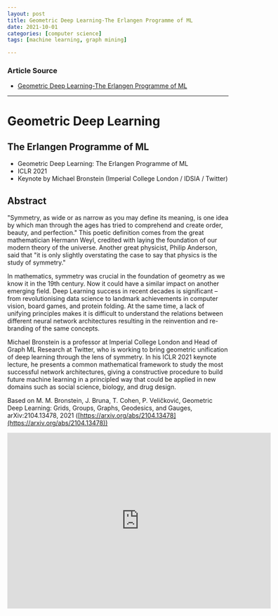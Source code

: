```yaml
---
layout: post
title: Geometric Deep Learning-The Erlangen Programme of ML
date: 2021-10-01
categories: [computer science]
tags: [machine learning, graph mining]

---
```


### Article Source

* [Geometric Deep Learning-The Erlangen Programme of ML](https://www.youtube.com/watch?v=w6Pw4MOzMuo)


---


# Geometric Deep Learning

## The Erlangen Programme of ML

* Geometric Deep Learning: The Erlangen Programme of ML 
* ICLR 2021 
* Keynote by Michael Bronstein (Imperial College London / IDSIA / Twitter)

## Abstract

"Symmetry, as wide or as narrow as you may define its meaning, is one idea by which man through the ages has tried to comprehend and create order, beauty, and perfection." This poetic definition comes from the great mathematician Hermann Weyl, credited with laying the foundation of our modern theory of the universe. Another great physicist, Philip Anderson, said that "it is only slightly overstating the case to say that physics is the study of symmetry."

In mathematics, symmetry was crucial in the foundation of geometry as we know it in the 19th century. Now it could have a similar impact on another emerging field. Deep Learning success in recent decades is significant – from revolutionising data science to landmark achievements in computer vision, board games, and protein folding. At the same time, a lack of unifying principles makes it is difficult to understand the relations between different neural network architectures resulting in the reinvention and re-branding of the same concepts.  

 Michael Bronstein is a professor at Imperial College London and Head of Graph ML Research at Twitter, who is working to bring geometric unification of deep learning through the lens of symmetry. In his ICLR 2021 keynote lecture, he presents a common mathematical framework to study the most successful network architectures, giving a constructive procedure to build future machine learning in a principled way that could be applied in new domains such as social science, biology, and drug design. 
 
Based on M. M. Bronstein, J. Bruna, T. Cohen, P. Veličković, Geometric Deep Learning: Grids, Groups, Graphs, Geodesics, and Gauges, arXiv:2104.13478, 2021 ([https://arxiv.org/abs/2104.13478](https://arxiv.org/abs/2104.13478))

<iframe width="600" height="400" src="https://www.youtube.com/embed/w6Pw4MOzMuo" title="YouTube video player" frameborder="0" allow="accelerometer; autoplay; clipboard-write; encrypted-media; gyroscope; picture-in-picture" allowfullscreen></iframe>